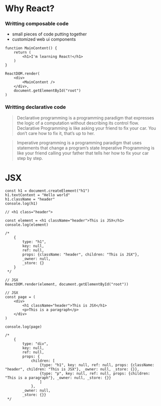 # Why React?

### Writting composable code
- small pieces of code putting together
- customized web ui components

```
function MainContent() {
    return (
        <h1>I'm learning React!</h1>
    )
}

ReactDOM.render(
    <div>
        <MainContent />
    </div>,
    document.getElementById("root")
)
```

### Writting declarative code

> Declarative programming is a programming paradigm that expresses the logic of a computation without   describing its control flow. Declarative Programming is like asking your friend to fix your car. You don’t care how to fix it, that’s up to her.

> Imperative programming is a programming paradigm that uses statements that change a program’s state Imperative Programming is like your friend calling your father that tells her how to fix your car step by step.

# JSX

```
const h1 = document.createElement("h1")
h1.textContent = "Hello world"
h1.className = "header"
console.log(h1)

// <h1 class="header">

const element = <h1 className="header">This is JSX</h1>
console.log(element)

/*
    {
        type: "h1", 
        key: null, 
        ref: null, 
        props: {className: "header", children: "This is JSX"}, 
        _owner: null,
        _store: {}
    }
 */

// JSX
ReactDOM.render(element, document.getElementById("root"))

// JSX
const page = (
    <div>
        <h1 className="header">This is JSX</h1>
        <p>This is a paragraph</p>
    </div>
)

console.log(page)

/*
    {
        type: "div",
        key: null,
        ref: null,
        props: {
            children: [
                {type: "h1", key: null, ref: null, props: {className: "header", children: "This is JSX"}, _owner: null, _store: {}},
                {type: "p", key: null, ref: null, props: {children: "This is a paragraph"}, _owner: null, _store: {}}
                ]
            },
        _owner: null,
        _store: {}}
 */
```